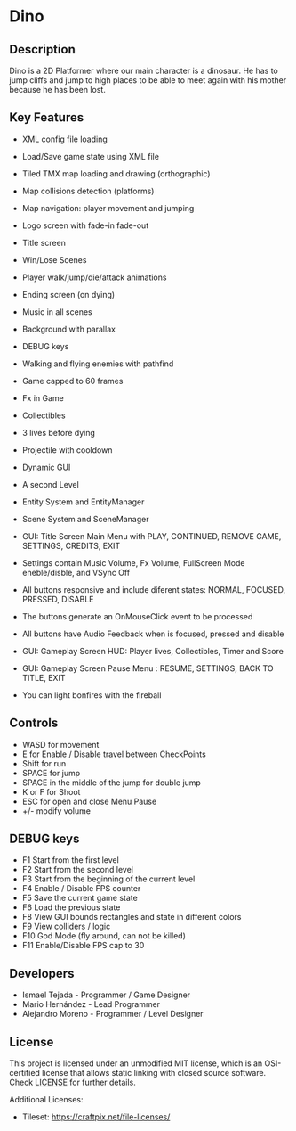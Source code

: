 # Dino

## Description

Dino is a 2D Platformer where our main character is a dinosaur. He has to jump cliffs and jump to high places to be able to meet again with his mother because he has been lost.  

## Key Features

- XML config file loading
- Load/Save game state using XML file
- Tiled TMX map loading and drawing (orthographic)
- Map collisions detection (platforms)
- Map navigation: player movement and jumping

- Logo screen with fade-in fade-out
- Title screen
- Win/Lose Scenes
- Player walk/jump/die/attack animations
- Ending screen (on dying)
- Music in all scenes 
- Background with parallax
- DEBUG keys 

- Walking and flying enemies with pathfind
- Game capped to 60 frames
- Fx in Game
- Collectibles
- 3 lives before dying
- Projectile with cooldown
- Dynamic GUI
- A second Level

- Entity System and EntityManager
- Scene System and SceneManager
- GUI: Title Screen Main Menu with PLAY, CONTINUED, REMOVE GAME, SETTINGS, CREDITS, EXIT
- Settings contain Music Volume, Fx Volume, FullScreen Mode eneble/disble, and VSync Off
- All buttons responsive and include diferent states: NORMAL, FOCUSED, PRESSED, DISABLE
- The buttons generate an OnMouseClick event to be processed
- All buttons have Audio Feedback when is focused, pressed and disable
- GUI: Gameplay Screen HUD: Player lives, Collectibles, Timer and Score
- GUI: Gameplay Screen Pause Menu : RESUME, SETTINGS, BACK TO TITLE, EXIT

- You can light bonfires with the fireball

## Controls

- WASD for movement
- E for Enable / Disable travel between CheckPoints
- Shift for run
- SPACE for jump
- SPACE in the middle of the jump for double jump
- K or F for Shoot
- ESC for open and close Menu Pause
- +/- modify volume

## DEBUG keys

- F1 Start from the first level
- F2 Start from the second level
- F3 Start from the beginning of the current level
- F4 Enable / Disable FPS counter
- F5 Save the current game state
- F6 Load the previous state
- F8 View GUI bounds rectangles and state in different colors
- F9 View colliders / logic
- F10 God Mode (fly around, can not be killed)
- F11 Enable/Disable FPS cap to 30

## Developers

 - Ismael Tejada - Programmer / Game Designer
 - Mario Hernández - Lead Programmer
 - Alejandro Moreno - Programmer / Level Designer

## License

This project is licensed under an unmodified MIT license, which is an OSI-certified license that allows static linking with closed source software. Check [LICENSE](LICENSE) for further details.

Additional Licenses:
- Tileset: https://craftpix.net/file-licenses/
